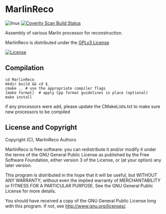 # MarlinReco
![linux](https://github.com/iLCSoft/MarlinReco/workflows/linux/badge.svg)
[![Coverity Scan Build Status](https://scan.coverity.com/projects/12363/badge.svg)](https://scan.coverity.com/projects/ilcsoft-marlinreco)

Assembly of various Marlin processor for reconstruction.

MarlinReco is distributed under the [GPLv3 License](http://www.gnu.org/licenses/gpl-3.0.en.html)

[![License](https://www.gnu.org/graphics/gplv3-127x51.png)](https://www.gnu.org/licenses/gpl-3.0.en.html)


## Compilation
```shell
cd MarlinReco
mkdir build && cd $_
cmake .. # use the appropriate compiler flags
[make format]  # apply Cpp format guidelines in place (optional)
make install
```
if any processors were add, please update the CMakeLists.txt to make sure new processors to be compiled 


## License and Copyright
Copyright (C), MarlinReco Authors

MarlinReco is free software: you can redistribute it and/or modify it under the terms of the GNU General Public License as published by the Free Software Foundation, either version 3 of the License, or (at your option) any later version.

This program is distributed in the hope that it will be useful, but WITHOUT ANY WARRANTY; without even the implied warranty of MERCHANTABILITY or FITNESS FOR A PARTICULAR PURPOSE.  See the GNU General Public License for more details.

You should have received a copy of the GNU General Public License long with this program.  If not, see <http://www.gnu.org/licenses/>.
